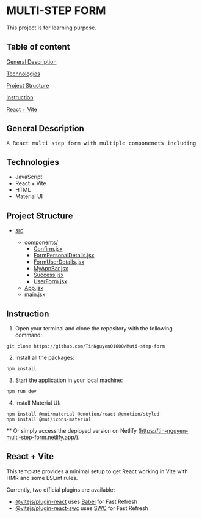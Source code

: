 # MULTI-STEP FORM

This project is for learning purpose.

## Table of content
[General Description](#general-description)

[Technologies](#technologies)

[Project Structure](#project-structure)

[Instruction](#instruction)

[React + Vite](#react--vite)

## General Description
<pre>
A React multi step form with multiple componenets including user & personal details, confirmation and success. We will use Material UI as well.
</pre>

## Technologies

- JavaScript
- React + Vite
- HTML
- Material UI

## Project Structure

* [src](./src)

    * [components/](./src/components)
        * [Confirm.jsx](./src/components/Confirm.jsx)
        * [FormPersonalDetails.jsx](./src/components/FormPersonalDetails.jsx)
        * [FormUserDetails.jsx](./src/components/FormUserDetails.jsx)
        * [MyAppBar.jsx](./src/components/MyAppBar.jsx)
        * [Success.jsx](./src/components/Success.jsx)
        * [UserForm.jsx](./src/components/UserForm.jsx)
    * [App.jsx](./src/App.jsx)
    * [main.jsx](./src/main.jsx)


## Instruction
1. Open your terminal and clone the repository with the following command: 
```
git clone https://github.com/TinNguyen01600/Muti-step-form
```
2. Install all the packages:
```
npm install
```
3. Start the application in your local machine:
```
npm run dev
```
4. Install Material UI:
```
npm install @mui/material @emotion/react @emotion/styled
npm install @mui/icons-material
```
** Or simply access the deployed version on Netlify (https://tin-nguyen-multi-step-form.netlify.app/).

## React + Vite

This template provides a minimal setup to get React working in Vite with HMR and some ESLint rules.

Currently, two official plugins are available:

- [@vitejs/plugin-react](https://github.com/vitejs/vite-plugin-react/blob/main/packages/plugin-react/README.md) uses [Babel](https://babeljs.io/) for Fast Refresh
- [@vitejs/plugin-react-swc](https://github.com/vitejs/vite-plugin-react-swc) uses [SWC](https://swc.rs/) for Fast Refresh